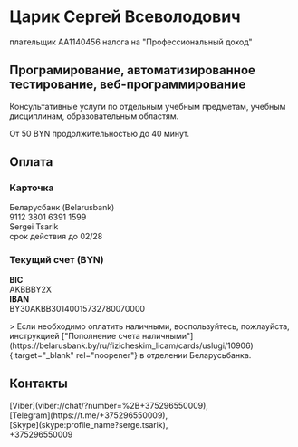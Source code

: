 <h1>Царик Сергей Всеволодович</h1>
<p>плательщик AA1140456 налога на "Профессиональный доход"</p>
<h2>Програмирование, автоматизированное тестирование, веб-программирование</h2>
<p>
Консультативные услуги по отдельным учебным предметам, учебным дисциплинам, образовательным областям.
</p>
<p>
От 50 BYN продолжительностью до 40 минут.
</p>
<h2>Оплата</h2>
<h3>Карточка</h3>
<p>
Беларусбанк (Belarusbank)<br>
9112 3801 6391 1599<br>
Sergei Tsarik<br>
срок действия до 02/28<br>
</p>
<h3>Текущий счет (BYN)</h3>
<p>
  <b>BIC</b><br>
  AKBBBY2X<br>
  <b>IBAN</b><br>
  BY30AKBB30140015732780070000<br>
</p>
> Если необходимо оплатить наличными, воспользуйтесь, пожлауйста, инструкцией ["Пополнение счета наличными"](https://belarusbank.by/ru/fizicheskim_licam/cards/uslugi/10906){:target="_blank" rel="noopener"} в отделении Беларусьбанка.
<h2>Контакты</h2>
<p>
  [Viber](viber://chat/?number=%2B+375296550009),<br>
  [Telegram](https://t.me/+375296550009),<br>
  [Skype](skype:profile_name?serge.tsarik),<br>
  +375296550009
</p>
